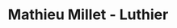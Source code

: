 ---
title: "Mathieu Millet - Luthier"
url: /lille/mathieu-millet-luthier/
shop: instrument de musique
---
